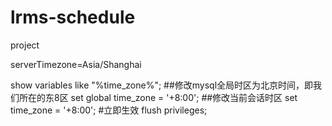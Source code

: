 # lrms-schedule
project

serverTimezone=Asia/Shanghai

show variables like "%time_zone%";
##修改mysql全局时区为北京时间，即我们所在的东8区
set global time_zone = '+8:00'; 
##修改当前会话时区
set time_zone = '+8:00'; 
#立即生效
flush privileges; 